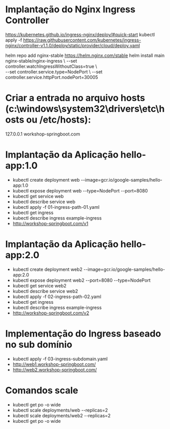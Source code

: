 # Implantação do Nginx Ingress Controller
https://kubernetes.github.io/ingress-nginx/deploy/#quick-start
kubectl apply -f https://raw.githubusercontent.com/kubernetes/ingress-nginx/controller-v1.1.0/deploy/static/provider/cloud/deploy.yaml

helm repo add nginx-stable https://helm.nginx.com/stable
helm install main nginx-stable/nginx-ingress \ 
--set controller.watchIngressWithoutClass=true \  
--set controller.service.type=NodePort \ 
--set controller.service.httpPort.nodePort=30005

# Criar a entrada no arquivo hosts (c:\windows\system32\drivers\etc\hosts ou /etc/hosts):
127.0.0.1     workshop-springboot.com

# Implantação da Aplicação hello-app:1.0
- kubectl create deployment web --image=gcr.io/google-samples/hello-app:1.0
- kubectl expose deployment web --type=NodePort --port=8080
- kubectl get service web
- kubectl describe service web
- kubectl apply -f 01-ingress-path-01.yaml
- kubectl get ingress
- kubectl describe ingress example-ingress
- http://workshop-springboot.com/v1 

# Implantação da Aplicação hello-app:2.0
- kubectl create deployment web2 --image=gcr.io/google-samples/hello-app:2.0
- kubectl expose deployment web2 --port=8080 --type=NodePort
- kubectl get service web2
- kubectl describe service web2
- kubectl apply -f 02-ingress-path-02.yaml
- kubectl get ingress
- kubectl describe ingress example-ingress
- http://workshop-springboot.com/v2

# Implementação do Ingress baseado no sub domínio
- kubectl apply -f 03-ingress-subdomain.yaml
- http://web1.workshop-springboot.com/
- http://web2.workshop-springboot.com/
# Comandos scale
- kubectl get po -o wide
- kubectl scale deployments/web --replicas=2
- kubectl scale deployments/web2 --replicas=2
- kubectl get po -o wide

